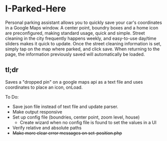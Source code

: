 # I-Parked-Here
Personal parking assistant allows you to quickly save your car's coordinates in a Google Maps window. A center point, boundry boxes and a home icon are preconfigured, making standard usage, quick and simple. Street cleaning in the city frequently happens weekly, and easy-to-use day/time sliders makes it quick to update. Once the street cleaning information is set, simply tap on the map where parked, and click save. When returning to the page, the information previously saved will automatically be loaded.

## tl;dr

Saves a "dropped pin" on a google maps api as a text file and uses coordinates to place an icon, onLoad.

To Do:
  - Save json file instead of text file and update parser.
  - Make output responsive
  - Set up config file (boundries, center point, zoom level, house)
     - Create wizard when no config file is found to set the values in a UI
  - Verify relative and absolute paths
  - <strike>Make more clear error messages on set-position.php</strike>
